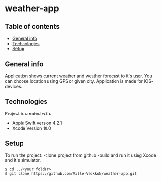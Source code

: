 # weather-app

## Table of contents
* [General info](#general-info)
* [Technologies](#technologies)
* [Setup](#setup)

## General info
Application shows current weather and weather forecast to it's user. You can choose location using GPS or given city. Application is made for iOS- devices.
	
## Technologies
Project is created with:
* Apple Swift version 4.2.1
* Xcode Version 10.0
	
## Setup
To run the project:
  -clone project from github
  -build and run it using Xcode and it's simulator.

```
$ cd ../<your folder>
$ git clone https://github.com/Ville-VeikkoN/weather-app.git

```
